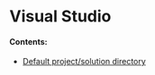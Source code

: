 # Visual Studio

#### Contents:
- [Default project/solution directory](/tooling/visual-studio/default-project-dir)